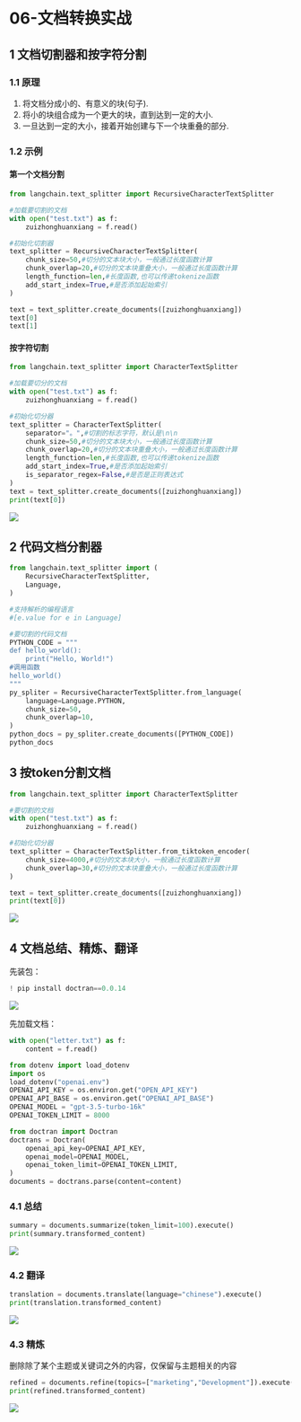 # 06-文档转换实战

##  1 文档切割器和按字符分割

### 1.1 原理

1. 将文档分成小的、有意义的块(句子).
2. 将小的块组合成为一个更大的块，直到达到一定的大小.
3. 一旦达到一定的大小，接着开始创建与下一个块重叠的部分.

### 1.2 示例

#### 第一个文档分割

```python
from langchain.text_splitter import RecursiveCharacterTextSplitter

#加载要切割的文档
with open("test.txt") as f:
    zuizhonghuanxiang = f.read()

#初始化切割器
text_splitter = RecursiveCharacterTextSplitter(
    chunk_size=50,#切分的文本块大小，一般通过长度函数计算
    chunk_overlap=20,#切分的文本块重叠大小，一般通过长度函数计算
    length_function=len,#长度函数,也可以传递tokenize函数
    add_start_index=True,#是否添加起始索引
)

text = text_splitter.create_documents([zuizhonghuanxiang])
text[0]
text[1]
```

#### 按字符切割

```python
from langchain.text_splitter import CharacterTextSplitter

#加载要切分的文档
with open("test.txt") as f:
    zuizhonghuanxiang = f.read()

#初始化切分器
text_splitter = CharacterTextSplitter(
    separator="。",#切割的标志字符，默认是\n\n
    chunk_size=50,#切分的文本块大小，一般通过长度函数计算
    chunk_overlap=20,#切分的文本块重叠大小，一般通过长度函数计算
    length_function=len,#长度函数,也可以传递tokenize函数
    add_start_index=True,#是否添加起始索引
    is_separator_regex=False,#是否是正则表达式
)
text = text_splitter.create_documents([zuizhonghuanxiang])
print(text[0])
```



![](https://my-img.javaedge.com.cn/javaedge-blog/2024/06/38130dccedf0a3a1791edf13b05ab4bc.png)

## 2 代码文档分割器

```python
from langchain.text_splitter import (
    RecursiveCharacterTextSplitter,
    Language,
)

#支持解析的编程语言
#[e.value for e in Language]

#要切割的代码文档
PYTHON_CODE = """
def hello_world():
    print("Hello, World!")
#调用函数
hello_world()
"""
py_spliter = RecursiveCharacterTextSplitter.from_language(
    language=Language.PYTHON,
    chunk_size=50,
    chunk_overlap=10,
)
python_docs = py_spliter.create_documents([PYTHON_CODE])
python_docs
```

## 3 按token分割文档

```python
from langchain.text_splitter import CharacterTextSplitter

#要切割的文档
with open("test.txt") as f:
    zuizhonghuanxiang = f.read()

#初始化切分器
text_splitter = CharacterTextSplitter.from_tiktoken_encoder(
    chunk_size=4000,#切分的文本块大小，一般通过长度函数计算
    chunk_overlap=30,#切分的文本块重叠大小，一般通过长度函数计算
)

text = text_splitter.create_documents([zuizhonghuanxiang])
print(text[0])
```



![](https://my-img.javaedge.com.cn/javaedge-blog/2024/06/d4f2372aa6f8bf137c49ecfcd7c14e42.png)



## 4 文档总结、精炼、翻译

先装包：

```python
! pip install doctran==0.0.14
```

![](https://my-img.javaedge.com.cn/javaedge-blog/2024/06/b4296386a8f14c5b5d0257b5056e8d9b.png)

先加载文档：

```python
with open("letter.txt") as f:
    content = f.read()
```

```python
from dotenv import load_dotenv
import os
load_dotenv("openai.env")
OPENAI_API_KEY = os.environ.get("OPEN_API_KEY")
OPENAI_API_BASE = os.environ.get("OPENAI_API_BASE")
OPENAI_MODEL = "gpt-3.5-turbo-16k"
OPENAI_TOKEN_LIMIT = 8000

from doctran import Doctran
doctrans = Doctran(
    openai_api_key=OPENAI_API_KEY,
    openai_model=OPENAI_MODEL,
    openai_token_limit=OPENAI_TOKEN_LIMIT,
)
documents = doctrans.parse(content=content)
```

### 4.1 总结

```python
summary = documents.summarize(token_limit=100).execute()
print(summary.transformed_content)
```

![](https://my-img.javaedge.com.cn/javaedge-blog/2024/06/25f938b757391d3193f7d905f1f9903f.png)

### 4.2 翻译

```python
translation = documents.translate(language="chinese").execute()
print(translation.transformed_content)
```

![](https://my-img.javaedge.com.cn/javaedge-blog/2024/06/348287dc54a058c2373bf61b6b4fc0dd.png)

### 4.3 精炼

删除除了某个主题或关键词之外的内容，仅保留与主题相关的内容

```python
refined = documents.refine(topics=["marketing","Development"]).execute()
print(refined.transformed_content)
```

![](https://my-img.javaedge.com.cn/javaedge-blog/2024/06/4ca5b18bc96b5a497f08acdc6380ac9a.png)